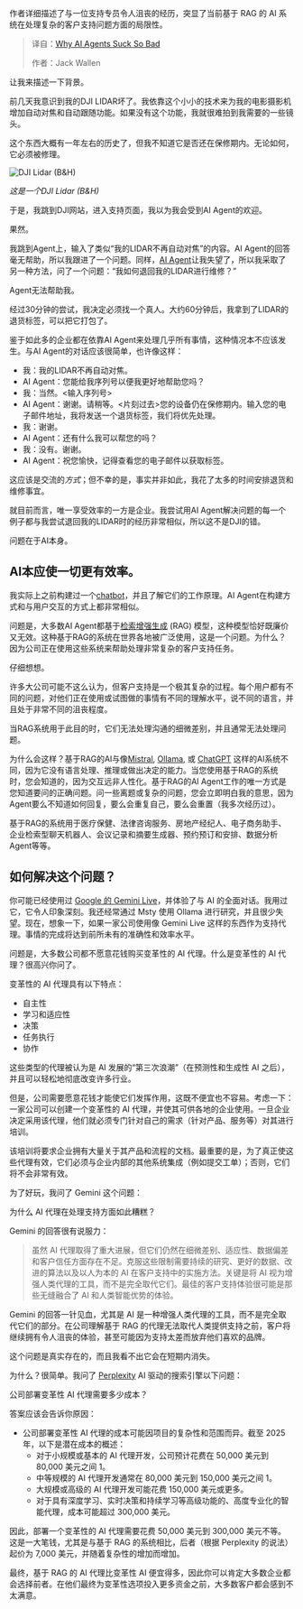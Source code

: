 
<!--
title: 为什么AI Agent如此糟糕
cover: https://cdn.thenewstack.io/media/2025/03/c8db6817-rodion-kutsaiev-l2jpoyf82ne-unsplash.jpg
-->

作者详细描述了与一位支持专员令人沮丧的经历，突显了当前基于 RAG 的 AI 系统在处理复杂的客户支持问题方面的局限性。

> 译自：[Why AI Agents Suck So Bad](https://thenewstack.io/why-ai-agents-suck-so-bad/)
> 
> 作者：Jack Wallen

让我来描述一下背景。

前几天我意识到我的DJI LIDAR坏了。我依靠这个小小的技术来为我的电影摄影机增加自动对焦和自动跟随功能。如果没有这个功能，我就很难拍到我需要的一些镜头。

这个东西大概有一年左右的历史了，但我不知道它是否还在保修期内。无论如何，它必须被修理。

![DJI Lidar (B&H)](https://cdn.thenewstack.io/media/2025/03/e42527db-dji_cp_rn_00000359_01_focus_pro_lidar_1712652359_1816801-300x300.jpg)

*这是一个DJI Lidar (B&H)*

于是，我跳到DJI网站，进入支持页面，我以为我会受到AI Agent的欢迎。

果然。

我跳到Agent上，输入了类似“我的LIDAR不再自动对焦”的内容。AI Agent的回答毫无帮助，所以我跟进了一个问题。同样，[AI Agent](https://thenewstack.io/ai-agents-a-comprehensive-introduction-for-developers/)让我失望了，所以我采取了另一种方法，问了一个问题：“我如何退回我的LIDAR进行维修？”

Agent无法帮助我。

经过30分钟的尝试，我决定必须找一个真人。大约60分钟后，我拿到了LIDAR的退货标签，可以把它打包了。

鉴于如此多的企业都在依靠AI Agent来处理几乎所有事情，这种情况本不应该发生。与AI Agent的对话应该很简单，也许像这样：

*   我：我的LIDAR不再自动对焦。
*   AI Agent：您能给我序列号以便我更好地帮助您吗？
*   我：当然。<输入序列号>
*   AI Agent：谢谢。请稍等。<片刻过去>您的设备仍在保修期内。输入您的电子邮件地址，我将发送一个退货标签，我们将优先处理。
*   我：谢谢。
*   AI Agent：还有什么我可以帮您的吗？
*   我：没有。谢谢。
*   AI Agent：祝您愉快，记得查看您的电子邮件以获取标签。

这应该是交流的*方式*；但不幸的是，事实并非如此，我花了太多的时间安排退货和维修事宜。

就目前而言，唯一享受效率的一方是企业。我尝试用AI Agent解决问题的每一个例子都与我尝试退回我的LIDAR时的经历非常相似，所以这不是DJI的错。

问题在于AI本身。

## AI本应使一切更有效率。

我实际上之前构建过一个[chatbot](https://thenewstack.io/what-we-learned-from-building-a-chatbot/)，并且了解它们的工作原理。AI Agent在构建方式和与用户交互的方式上都非常相似。

问题是，大多数AI Agent都基于[检索增强生成](https://thenewstack.io/how-to-add-rag-to-ai-agents-for-contextual-understanding/) (RAG) 模型，这种模型恰好既廉价又无效。这种基于RAG的系统在世界各地被广泛使用，这是一个问题。为什么？因为公司正在使用这些系统来帮助处理非常复杂的客户支持任务。

仔细想想。

许多大公司可能不这么认为，但客户支持是一个极其复杂的过程。每个用户都有不同的问题，对他们正在使用或试图做的事情有不同的理解水平，说不同的语言，并且处于非常不同的沮丧程度。

当RAG系统用于此目的时，它们无法处理沟通的细微差别，并且通常无法处理问题。

为什么会这样？基于RAG的AI与像[Mistral](https://mistral.ai/about), [Ollama](https://thenewstack.io/how-to-set-up-and-run-a-local-llm-with-ollama-and-llama-2/), 或 [ChatGPT](https://thenewstack.io/how-to-build-web-components-using-chatgpt/) 这样的AI系统不同，因为它没有语言处理、推理或做出决定的能力。当您使用基于RAG的系统时，您会知道的，因为交互远非人性化。基于RAG的AI Agent工作的唯一方式是您知道要问的正确问题。问一些离题或复杂的问题，您会立即明白我的意思，因为Agent要么不知道如何回复，要么会重复自己，要么会重置（我多次经历过）。

基于RAG的系统用于医疗保健、法律咨询服务、房地产经纪人、电子商务助手、企业检索型聊天机器人、会议记录和摘要生成器、预约预订和安排、数据分析Agent等等。

## 如何解决这个问题？
你可能已经使用过 [Google 的 Gemini Live](https://thenewstack.io/gemini-all-you-need-to-know-about-googles-multimodal-ai/)，并体验了与 AI 的全面对话。我用过它，它令人印象深刻。我还经常通过 Msty 使用 Ollama 进行研究，并且很少失望。现在，想象一下，如果一家公司使用像 Gemini Live 这样的东西作为支持代理。事情的完成将达到前所未有的准确性和效率水平。

问题是，大多数公司都不愿意花钱购买变革性的 AI 代理。什么是变革性的 AI 代理？很高兴你问了。

变革性的 AI 代理具有以下特点：

- 自主性
- 学习和适应性
- 决策
- 任务执行
- 协作

这些类型的代理被认为是 AI 发展的“第三次浪潮”（在预测性和生成性 AI 之后），并且可以轻松地彻底改变许多行业。

但是，公司需要愿意花钱才能使它们发挥作用，这既不便宜也不容易。考虑一下：一家公司可以创建一个变革性的 AI 代理，并使其可供各地的企业使用。一旦企业决定采用该代理，他们就必须专门针对自己的需求（针对产品、服务等）对其进行培训。

该培训将要求企业拥有大量关于其产品和流程的文档。最重要的是，为了真正使这些代理有效，它们必须与企业内部的其他系统集成（例如提交工单）；否则，它们将不会非常有效。

为了好玩，我问了 Gemini 这个问题：

为什么 AI 代理在处理支持方面如此糟糕？

Gemini 的回答很有说服力：

> 虽然 AI 代理取得了重大进展，但它们仍然在细微差别、适应性、数据偏差和客户信任方面存在不足。克服这些限制需要持续的研究、更好的数据、改进的算法以及以人为本的 AI 在客户支持中的实施方法。关键是将 AI 视为增强人类代理的工具，而不是完全取代它们。最佳的客户支持体验很可能是那些无缝融合了 AI 和人类智能优势的体验。

Gemini 的回答一针见血，尤其是 AI 是一种增强人类代理的工具，而不是完全取代它们的部分。在公司理解基于 RAG 的代理无法取代人类提供支持之前，客户将继续拥有令人沮丧的体验，甚至可能因为支持太差而放弃他们喜欢的品牌。

这个问题是真实存在的，而且我看不出它会在短期内消失。

为什么？很简单。我问了 [Perplexity](https://thenewstack.io/more-than-an-openai-wrapper-perplexity-pivots-to-open-source/) AI 驱动的搜索引擎以下问题：

公司部署变革性 AI 代理需要多少成本？

答案应该会告诉你原因：

*   公司部署变革性 AI 代理的成本可能因项目的复杂性和范围而异。截至 2025 年，以下是潜在成本的概述：
    *   对于小规模或基本的 AI 代理开发，公司预计花费在 50,000 美元到 80,000 美元之间 1。
    *   中等规模的 AI 代理开发通常在 80,000 美元到 150,000 美元之间 1。
    *   大规模或高级的 AI 代理开发可能花费 150,000 美元或更多。
    *   对于具有深度学习、实时决策和持续学习等高级功能的、高度专业化的智能代理，成本可能超过 300,000 美元。

因此，部署一个变革性的 AI 代理需要花费 50,000 美元到 300,000 美元不等。这是一大笔钱，尤其是与基于 RAG 的系统相比，后者（根据 Perplexity 的说法）起价为 7,000 美元，并随着复杂性的增加而增加。

最终，基于 RAG 的 AI 代理比变革性 AI 便宜得多，因此你可以肯定大多数企业都会选择前者。在他们最终为变革性选项投入更多资金之前，大多数客户都会感到不太满意。
